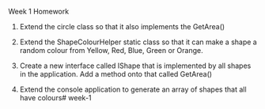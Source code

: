 Week 1 Homework


1. Extend the circle class so that it also implements the GetArea()

2. Extend the ShapeColourHelper static class so that it can make a shape a random colour from Yellow, Red, Blue, Green or Orange.

3. Create a new interface called IShape that is implemented by all shapes in the application. Add a method onto that called GetArea()

4. Extend the console application to generate an array of shapes that all have colours# week-1

